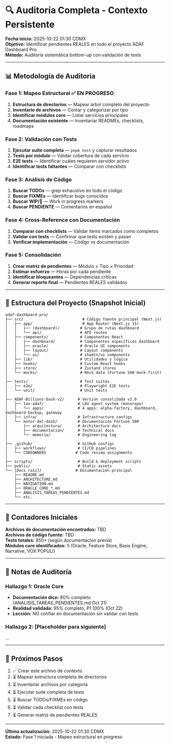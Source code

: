 # 🔍 Auditoría Completa - Contexto Persistente

**Fecha inicio:** 2025-10-22 01:30 CDMX  
**Objetivo:** Identificar pendientes REALES en todo el proyecto ADAF Dashboard Pro  
**Método:** Auditoría sistemática bottom-up con validación de tests

---

## 📊 Metodología de Auditoría

### Fase 1: Mapeo Estructural ✅ EN PROGRESO

1. **Estructura de directorios** — Mapear árbol completo del proyecto
2. **Inventario de archivos** — Contar y categorizar por tipo
3. **Identificar módulos core** — Listar servicios principales
4. **Documentación existente** — Inventariar READMEs, checklists, roadmaps

### Fase 2: Validación con Tests

1. **Ejecutar suite completa** — `pnpm test` y capturar resultados
2. **Tests por módulo** — Validar cobertura de cada servicio
3. **E2E tests** — Identificar cuáles requieren servidor activo
4. **Identificar tests faltantes** — Comparar con checklists

### Fase 3: Análisis de Código

1. **Buscar TODOs** — grep exhaustivo en todo el código
2. **Buscar FIXMEs** — Identificar bugs conocidos
3. **Buscar WIP/🚧** — Work in progress markers
4. **Buscar PENDIENTE** — Comentarios en español

### Fase 4: Cross-Reference con Documentación

1. **Comparar con checklists** — Validar items marcados como completos
2. **Validar con tests** — Confirmar que tests existen y pasan
3. **Verificar implementación** — Código vs documentación

### Fase 5: Consolidación

1. **Crear matriz de pendientes** — Módulo × Tipo × Prioridad
2. **Estimar esfuerzo** — Horas por cada pendiente
3. **Identificar bloqueantes** — Dependencias críticas
4. **Generar reporte final** — Pendientes REALES validados

---

## 📁 Estructura del Proyecto (Snapshot Inicial)

```
adaf-dashboard-pro/
├── src/                          # Código fuente principal (Next.js)
│   ├── app/                      # App Router (Next.js 15)
│   │   ├── (dashboard)/         # Grupo de rutas dashboard
│   │   └── api/                 # API routes
│   ├── components/              # Componentes React
│   │   ├── dashboard/           # Componentes específicos dashboard
│   │   ├── oracle/              # Oracle UI components
│   │   ├── layout/              # Layout components
│   │   └── ui/                  # shadcn/ui components
│   ├── lib/                     # Utilidades y lógica
│   ├── hooks/                   # Custom React hooks
│   ├── store/                   # Zustand stores
│   └── mocks/                   # Mock data (Fortune 500 mock-first)
│
├── tests/                       # Test suites
│   ├── e2e/                     # Playwright E2E tests
│   └── unit/                    # Unit tests
│
├── ADAF-Billions-Dash-v2/      # Versión consolidada v2.0
│   ├── lav-adaf/               # LAV agent system (monorepo)
│   │   └── apps/               # 4 apps: alpha-factory, dashboard, dashboard-backup, gateway
│   ├── infra/                  # Infrastructure configs
│   └── motor-del-dash/         # Documentación Fortune 500
│       ├── arquitectura/       # Architecture docs
│       ├── documentacion/      # Technical docs
│       └── memoria/            # Engineering log
│
├── .github/                    # GitHub configs
│   ├── workflows/              # CI/CD pipelines
│   └── CODEOWNERS             # Code review assignments
│
├── scripts/                    # Build & deployment scripts
├── public/                     # Static assets
└── [Docs raíz]/               # Documentación principal
    ├── README.md
    ├── ARCHITECTURE.md
    ├── NAVIGATION.md
    ├── ORACLE_CORE_*.md
    ├── ANALISIS_TAREAS_PENDIENTES.md
    └── etc.
```

---

## 🔢 Contadores Iniciales

**Archivos de documentación encontrados:** TBD  
**Archivos de código fuente:** TBD  
**Tests totales:** 850+ (según documentación previa)  
**Módulos core identificados:** 5 (Oracle, Feature Store, Basis Engine, Narrative, VOX POPULI)

---

## 📝 Notas de Auditoría

### Hallazgo 1: Oracle Core

- **Documentación dice:** 80% completo (ANALISIS_TAREAS_PENDIENTES.md Oct 21)
- **Realidad validada:** 95% completo, P1 100% (Oct 22)
- **Lección:** NO confiar en documentación sin validar con tests

### Hallazgo 2: [Placeholder para siguiente]

...

---

## 🎯 Próximos Pasos

1. ✅ Crear este archivo de contexto
2. ⏳ Mapear estructura completa de directorios
3. ⏳ Inventariar archivos por categoría
4. ⏳ Ejecutar suite completa de tests
5. ⏳ Buscar TODOs/FIXMEs en código
6. ⏳ Validar cada checklist con tests
7. ⏳ Generar matriz de pendientes REALES

---

**Última actualización:** 2025-10-22 01:30 CDMX  
**Estado:** Fase 1 iniciada - Mapeo estructural en progreso
